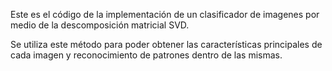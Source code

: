 Este es el código de la implementación de un clasificador de imagenes por medio de la descomposición matricial SVD. 

Se utiliza este método para poder obtener las características principales de cada imagen y reconocimiento de patrones dentro de las mismas. 
